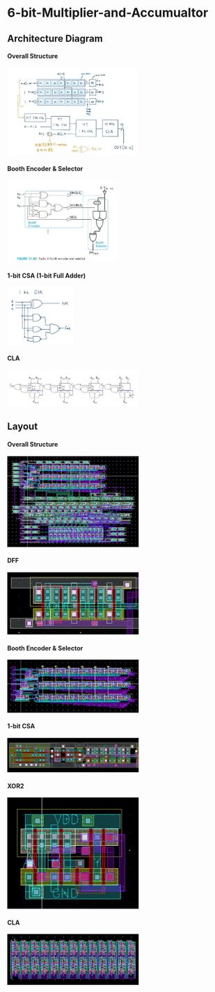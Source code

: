 # 6-bit-Multiplier-and-Accumualtor

## Architecture Diagram

#### Overall Structure

<p align="left">
<img src="https://github.com/PaulLeeECE/6-bit-Multiplier-and-Accumualtor/blob/main/image/overall.jpg" width=60% height=60%>
</p>

#### Booth Encoder & Selector

<p align="left">
<img src="https://github.com/PaulLeeECE/6-bit-Multiplier-and-Accumualtor/blob/main/image/booth.jpg" width=50% height=50%>
</p>

#### 1-bit CSA (1-bit Full Adder)

<p align="left">
<img src="https://github.com/PaulLeeECE/6-bit-Multiplier-and-Accumualtor/blob/main/image/1_bit_CSA.jpg" width=30% height=30%>
</p>

#### CLA

<p align="left">
<img src="https://github.com/PaulLeeECE/6-bit-Multiplier-and-Accumualtor/blob/main/image/CLA_org.jpg" width=60% height=60%>
</p>

## Layout

#### Overall Structure

<p align="left">
<img src="https://github.com/PaulLeeECE/6-bit-Multiplier-and-Accumualtor/blob/main/image/full_layout.jpg" width=60% height=60%>
</p>

#### DFF

<p align="left">
<img src="https://github.com/PaulLeeECE/6-bit-Multiplier-and-Accumualtor/blob/main/image/DFF_layout.jpg" width=60% height=60%>
</p>

#### Booth Encoder & Selector

<p align="left">
<img src="https://github.com/PaulLeeECE/6-bit-Multiplier-and-Accumualtor/blob/main/image/booth_layout.jpg" width=60% height=60%>
</p>

#### 1-bit CSA

<p align="left">
<img src="https://github.com/PaulLeeECE/6-bit-Multiplier-and-Accumualtor/blob/main/image/CSA_layout.jpg" width=60% height=60%>
</p>

#### XOR2

<p align="left">
<img src="https://github.com/PaulLeeECE/6-bit-Multiplier-and-Accumualtor/blob/main/image/XOR_layout.jpg" width=60% height=60%>
</p>

#### CLA

<p align="left">
<img src="https://github.com/PaulLeeECE/6-bit-Multiplier-and-Accumualtor/blob/main/image/CLA_layout.jpg" width=60% height=60%>
</p>



